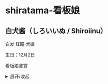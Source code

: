 # shiratama-看板娘

## 白犬酱（しろいいぬ / Shiroiinu）

白发·红瞳·犬娘

生日：12月2日

看板娘鉴赏

<details>
<summary>展开/收起</summary>
